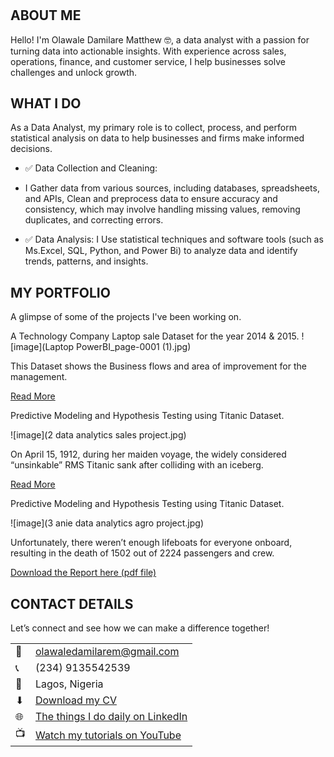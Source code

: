 # <!--Section 1: Introduce your self-->
## ABOUT ME

Hello! I'm Olawale Damilare Matthew 🤓, a data analyst with a passion for turning data into actionable insights. With experience across sales, operations, finance, and customer service, I help businesses solve challenges and unlock growth.


<!--Mention your top/relevant skills here - core and soft skills-->
## WHAT I DO

As a Data Analyst, my primary role is to collect, process, and perform statistical analysis on data to help businesses and firms make informed decisions.
- ✅ Data Collection and Cleaning:
- I Gather data from various sources, including databases, spreadsheets, and APIs, Clean and preprocess data to ensure accuracy and consistency, which may involve handling missing values, removing duplicates, and correcting errors. 

- ✅ Data Analysis:
I Use statistical techniques and software tools (such as Ms.Excel, SQL, Python, and Power Bi) to analyze data and identify trends, patterns, and insights. 


<!--Section 2: List 3-4 key projects-->
## MY PORTFOLIO 

A glimpse of some of the projects I've been working on.

A Technology Company Laptop sale Dataset for the year 2014 & 2015.
![image](Laptop PowerBI_page-0001 (1).jpg)

This Dataset shows the Business flows and area of improvement for the management.


[Read More](https://www.linkedin.com/posts/olawale-damilare-matthew-2a8a5a146_dataanalysis-dashboard-datavisualization-activity-7271859411801821184-111U?utm_source=share&utm_medium=member_desktop)

Predictive Modeling and Hypothesis Testing using Titanic Dataset.

![image](2  data analytics sales project.jpg)

On April 15, 1912, during her maiden voyage, the widely considered “unsinkable” RMS Titanic sank after colliding with an iceberg. 

[Read More](https://www.linkedin.com/pulse/predictive-modeling-hypothesis-testing-using-titanic-dataset/)

Predictive Modeling and Hypothesis Testing using Titanic Dataset.

![image](3 anie data analytics agro project.jpg)

Unfortunately, there weren’t enough lifeboats for everyone onboard, resulting in the death of 1502 out of 2224 passengers and crew. 

<a href="17 How to Present Data to Executives k.pdf">Download the Report here (pdf file)</a>


## CONTACT DETAILS

Let’s connect and see how we can make a difference together!
<table>
  <tbody>
    <tr>
      <td>📧</td>
      <td><a href="mailto:olawaledamilarem@gmail.com">olawaledamilarem@gmail.com</a></td>
    </tr>
    <tr>
      <td>📞</td>
      <td>(234) 9135542539</td>
    </tr>
    <tr>
      <td>📍</td>
      <td>Lagos, Nigeria</td>
    </tr>
    <tr>
      <td>⬇</td>
      <td><a href="https://eu123456.github.io/portfolio1/docs/Profile.pdf">Download my CV</a></td>
    </tr>
    <tr>
      <td>🌐</td>
      <td><a href="www.linkedin.com/in/olawale-damilare-matthew-2a8a5a146">The things I do daily on LinkedIn</a></td>
    </tr>
    <tr>
      <td>📺</td>
      <td><a href="https://www.youtube.com/@theDataVersewithAY">Watch my tutorials on YouTube</a></td>
    </tr>
  </tbody>
</table>
